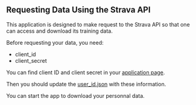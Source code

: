 ## Requesting Data Using the Strava API

This application is designed to make request to the Strava API so that one can access and download its training data.


Before requesting your data, you need:
 - client_id
 - client_secret

You can find client ID and client secret in your [application page](https://www.strava.com/settings/api). 

Then you should update the [user_id.json](https://github.com/NicoMrs/Strava/tree/main/packages/strava/user_info) with these information.

You can start the app to download your personnal data.
